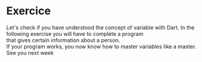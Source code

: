 # Exercice
Let's check if you have understood the concept of variable with Dart. In the following exercise you will have to complete a program<br> 
that gives certain information about a person.<br>
If your program works, you now know how to master variables like a master. See you next week<br>
